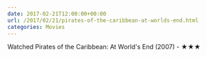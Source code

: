 ```yaml
---
date: 2017-02-21T12:00:00+00:00
url: /2017/02/21/pirates-of-the-caribbean-at-worlds-end.html
categories: Movies
---
```

Watched Pirates of the Caribbean: At World's End (2007) - ★★★




